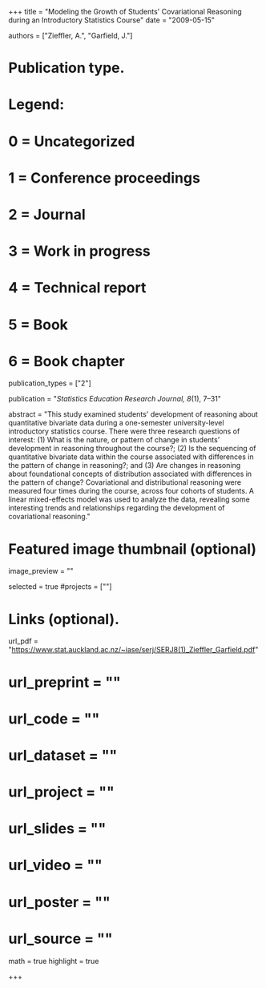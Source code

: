 +++
title = "Modeling the Growth of Students' Covariational Reasoning during an Introductory Statistics Course"
date = "2009-05-15"

authors = ["Zieffler, A.", "Garfield, J."]

# Publication type.
# Legend:
# 0 = Uncategorized
# 1 = Conference proceedings
# 2 = Journal
# 3 = Work in progress
# 4 = Technical report
# 5 = Book
# 6 = Book chapter
publication_types = ["2"]

publication = "*Statistics Education Research Journal, 8*(1), 7&ndash;31"


abstract = "This study examined students' development of reasoning about quantitative bivariate data during a one-semester university-level introductory statistics course. There were three research questions of interest: (1) What is the nature, or pattern of change in students’ development in reasoning throughout the course?; (2) Is the sequencing of quantitative bivariate data within the course associated with differences in the pattern of change in reasoning?; and (3) Are changes in reasoning about foundational concepts of distribution associated with differences in the pattern of change? Covariational and distributional reasoning were measured four times during the course, across four cohorts of students. A linear mixed-effects model was used to analyze the data, revealing some interesting trends and relationships regarding the development of covariational reasoning."


# Featured image thumbnail (optional)
image_preview = ""

selected = true
#projects = [""]


# Links (optional).
url_pdf = "https://www.stat.auckland.ac.nz/~iase/serj/SERJ8(1)_Zieffler_Garfield.pdf"
# url_preprint = ""
# url_code = ""
# url_dataset = ""
# url_project = ""
# url_slides = ""
# url_video = ""
# url_poster = ""
# url_source = ""

math = true
highlight = true

+++

